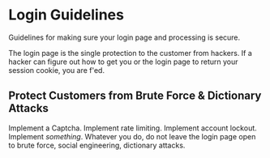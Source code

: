 # Login Guidelines
Guidelines for making sure your login page and processing is secure.

The login page is the single protection to the customer from hackers. If a hacker can figure out how to get you or the login page to return your session cookie, you are f'ed.

## Protect Customers from Brute Force & Dictionary Attacks
Implement a Captcha. Implement rate limiting. Implement account lockout. Implement *something*. Whatever you do, do not leave the login page open to brute force, social engineering, dictionary attacks.
